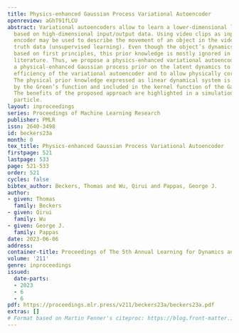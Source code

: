 ```yaml
---
title: Physics-enhanced Gaussian Process Variational Autoencoder
openreview: aGhT91fLCU
abstract: Variational autoencoders allow to learn a lower-dimensional latent space
  based on high-dimensional input/output data. Using video clips as input data, the
  encoder may be used to describe the movement of an object in the video without ground
  truth data (unsupervised learning). Even though the object’s dynamics is typically
  based on first principles, this prior knowledge is mostly ignored in the existing
  literature. Thus, we propose a physics-enhanced variational autoencoder that places
  a physical-enhanced Gaussian process prior on the latent dynamics to improve the
  efficiency of the variational autoencoder and to allow physically correct predictions.
  The physical prior knowledge expressed as linear dynamical system is here reflected
  by the Green’s function and included in the kernel function of the Gaussian process.
  The benefits of the proposed approach are highlighted in a simulation with an oscillating
  particle.
layout: inproceedings
series: Proceedings of Machine Learning Research
publisher: PMLR
issn: 2640-3498
id: beckers23a
month: 0
tex_title: Physics-enhanced Gaussian Process Variational Autoencoder
firstpage: 521
lastpage: 533
page: 521-533
order: 521
cycles: false
bibtex_author: Beckers, Thomas and Wu, Qirui and Pappas, George J.
author:
- given: Thomas
  family: Beckers
- given: Qirui
  family: Wu
- given: George J.
  family: Pappas
date: 2023-06-06
address:
container-title: Proceedings of The 5th Annual Learning for Dynamics and Control Conference
volume: '211'
genre: inproceedings
issued:
  date-parts:
  - 2023
  - 6
  - 6
pdf: https://proceedings.mlr.press/v211/beckers23a/beckers23a.pdf
extras: []
# Format based on Martin Fenner's citeproc: https://blog.front-matter.io/posts/citeproc-yaml-for-bibliographies/
---
```

